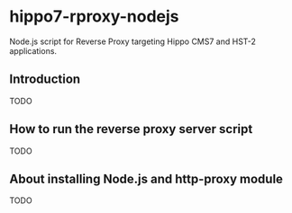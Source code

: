 hippo7-rproxy-nodejs
====================

Node.js script for Reverse Proxy targeting Hippo CMS7 and HST-2 applications.

Introduction
------------

TODO

How to run the reverse proxy server script
------------------------------------------

TODO

About installing Node.js and http-proxy module
----------------------------------------------

TODO

